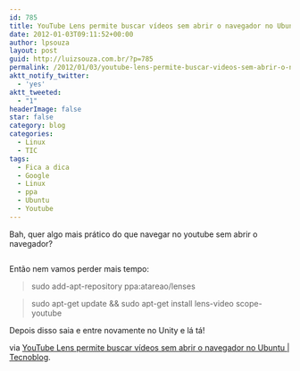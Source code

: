 ```yaml
---
id: 785
title: YouTube Lens permite buscar vídeos sem abrir o navegador no Ubuntu
date: 2012-01-03T09:11:52+00:00
author: lpsouza
layout: post
guid: http://luizsouza.com.br/?p=785
permalink: /2012/01/03/youtube-lens-permite-buscar-videos-sem-abrir-o-navegador-no-ubuntu/
aktt_notify_twitter:
  - 'yes'
aktt_tweeted:
  - "1"
headerImage: false
star: false
category: blog
categories:
  - Linux
  - TIC
tags:
  - Fica a dica
  - Google
  - Linux
  - ppa
  - Ubuntu
  - Youtube
---
```

Bah, quer algo mais prático do que navegar no youtube sem abrir o navegador?

<p style="text-align: center">
  <a href="http://tecnoblog.net/87067/youtube-ubuntu/"><img src='wp-content/upload/2012/01/Screenshot-at-2012-01-02-155617-600x387.png' alt='' /></a>
</p>

Então nem vamos perder mais tempo:

> sudo add-apt-repository ppa:atareao/lenses
  
> sudo apt-get update && sudo apt-get install lens-video scope-youtube

Depois disso saia e entre novamente no Unity e lá tá!

via [YouTube Lens permite buscar vídeos sem abrir o navegador no Ubuntu | Tecnoblog](http://tecnoblog.net/87067/youtube-ubuntu/).